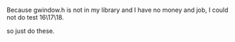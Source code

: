 ####

Because gwindow.h is not in my library and I have no money and job, I could not do test 16\17\18.

so just do these.
